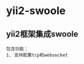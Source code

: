 yii2-swoole
=========================
yii2框架集成swoole
-------------------------------------

```
包含功能：
1. 支持配置tcp和websocket
```